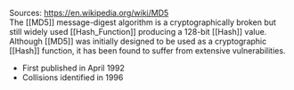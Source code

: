 Sources:
https://en.wikipedia.org/wiki/MD5
\
The [[MD5]] message-digest algorithm is a cryptographically broken but still widely used [[Hash_Function]] producing a 128-bit [[Hash]] value. Although [[MD5]] was initially designed to be used as a cryptographic [[Hash]] function, it has been found to suffer from extensive vulnerabilities.
- First published in April 1992
- Collisions identified in 1996
